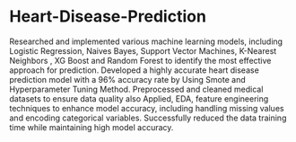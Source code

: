 # Heart-Disease-Prediction
Researched and implemented various machine learning models, including Logistic Regression, Naives Bayes, Support
 Vector Machines, K-Nearest Neighbors , XG Boost and Random Forest to identify the most effective approach for
 prediction.
Developed a highly accurate heart disease prediction model with a 96% accuracy rate by Using Smote and Hyperparameter Tuning Method.
Preprocessed and cleaned medical datasets to ensure data quality also Applied, EDA, feature engineering techniques to enhance
 model accuracy, including handling missing values and encoding categorical variables.
 Successfully reduced the data training time while maintaining high model accuracy.
